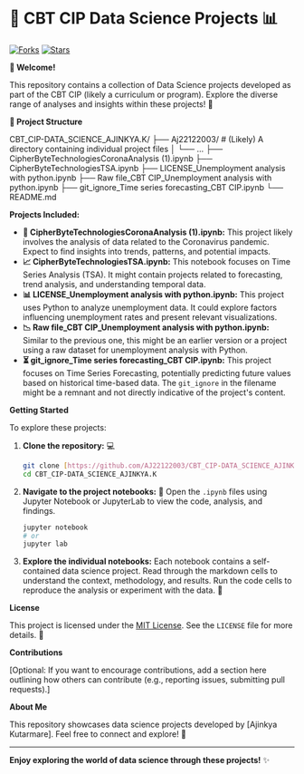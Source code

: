 # 🔬 CBT CIP Data Science Projects 📊

[![Forks](https://img.shields.io/github/forks/AJ22122003/CBT_CIP-DATA_SCIENCE_AJINKYA.K?style=social)](https://github.com/AJ22122003/CBT_CIP-DATA_SCIENCE_AJINKYA.K)
[![Stars](https://img.shields.io/github/stars/AJ22122003/CBT_CIP-DATA_SCIENCE_AJINKYA.K?style=social)](https://github.com/AJ22122003/CBT_CIP-DATA_SCIENCE_AJINKYA.K)

**👋 Welcome!**

This repository contains a collection of Data Science projects developed as part of the CBT CIP (likely a curriculum or program). Explore the diverse range of analyses and insights within these projects! 🚀

**📂 Project Structure**

CBT_CIP-DATA_SCIENCE_AJINKYA.K/
├── Aj22122003/                   # (Likely) A directory containing individual project files
│   └── ...
├── CipherByteTechnologiesCoronaAnalysis (1).ipynb
├── CipherByteTechnologiesTSA.ipynb
├── LICENSE_Unemployment analysis with python.ipynb
├── Raw file_CBT CIP_Unemployment analysis with python.ipynb
├── git_ignore_Time series forecasting_CBT CIP.ipynb
└── README.md


**Projects Included:**

* **🦠 CipherByteTechnologiesCoronaAnalysis (1).ipynb:** This project likely involves the analysis of data related to the Coronavirus pandemic. Expect to find insights into trends, patterns, and potential impacts.
* **📈 CipherByteTechnologiesTSA.ipynb:** This notebook focuses on Time Series Analysis (TSA). It might contain projects related to forecasting, trend analysis, and understanding temporal data.
* **📊 LICENSE_Unemployment analysis with python.ipynb:** This project uses Python to analyze unemployment data. It could explore factors influencing unemployment rates and present relevant visualizations.
* **📉 Raw file_CBT CIP_Unemployment analysis with python.ipynb:** Similar to the previous one, this might be an earlier version or a project using a raw dataset for unemployment analysis with Python.
* **⏳ git_ignore_Time series forecasting_CBT CIP.ipynb:** This project focuses on Time Series Forecasting, potentially predicting future values based on historical time-based data. The `git_ignore` in the filename might be a remnant and not directly indicative of the project's content.

**Getting Started**

To explore these projects:

1.  **Clone the repository:** 💻
    ```bash
    git clone [https://github.com/AJ22122003/CBT_CIP-DATA_SCIENCE_AJINKYA.K.git](https://github.com/AJ22122003/CBT_CIP-DATA_SCIENCE_AJINKYA.K.git)
    cd CBT_CIP-DATA_SCIENCE_AJINKYA.K
    ```

2.  **Navigate to the project notebooks:** 📂 Open the `.ipynb` files using Jupyter Notebook or JupyterLab to view the code, analysis, and findings.

    ```bash
    jupyter notebook
    # or
    jupyter lab
    ```

3.  **Explore the individual notebooks:** Each notebook contains a self-contained data science project. Read through the markdown cells to understand the context, methodology, and results. Run the code cells to reproduce the analysis or experiment with the data. 🚀

**License**

This project is licensed under the [MIT License](LICENSE). See the `LICENSE` file for more details. 📄

**Contributions**

[Optional: If you want to encourage contributions, add a section here outlining how others can contribute (e.g., reporting issues, submitting pull requests).]

**About Me**

This repository showcases data science projects developed by [Ajinkya Kutarmare]. Feel free to connect and explore! 🔗

---

**Enjoy exploring the world of data science through these projects!** ✨
